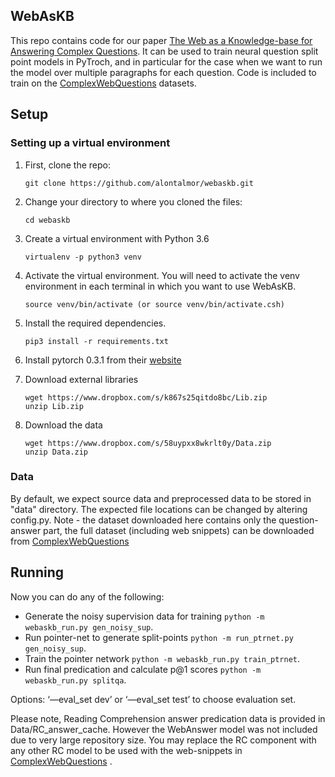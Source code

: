## WebAsKB
This repo contains code for our paper [The Web as a Knowledge-base for Answering Complex Questions](https://arxiv.org/abs/1803.06643).
It can be used to train neural question split point models in PyTroch, 
and in particular for the case when we want to run the model over multiple paragraphs for 
each question. Code is included to train on the [ComplexWebQuestions](http://nlp.cs.tau.ac.il/compwebq) datasets.


## Setup

### Setting up a virtual environment

1.  First, clone the repo:

    ```
    git clone https://github.com/alontalmor/webaskb.git
    ```

2.  Change your directory to where you cloned the files:

    ```
    cd webaskb
    ```

3.  Create a virtual environment with Python 3.6

    ```
    virtualenv -p python3 venv
    ```

4.  Activate the virtual environment. You will need to activate the venv environment in each terminal in which you want to use WebAsKB.

    ```
    source venv/bin/activate (or source venv/bin/activate.csh)
    ```
5.  Install the required dependencies.

    ```
    pip3 install -r requirements.txt
    ```
6.  Install pytorch 0.3.1 from their [website](http://pytorch.org/)

7.  Download external libraries

    ```
    wget https://www.dropbox.com/s/k867s25qitdo8bc/Lib.zip
    unzip Lib.zip
    ```

7.  Download the data

    ```
    wget https://www.dropbox.com/s/58uypxx8wkrlt0y/Data.zip
    unzip Data.zip
    ```



### Data

By default, we expect source data and preprocessed data to be stored in "data" directory.
The expected file locations can be changed by altering config.py.
Note - the dataset downloaded here contains only the question-answer part, the full dataset (including web snippets) 
can be downloaded from [ComplexWebQuestions](http://nlp.cs.tau.ac.il/compwebq)



## Running 

Now you can do any of the following:

* Generate the noisy supervision data for training `python -m webaskb_run.py gen_noisy_sup`.
* Run pointer-net to generate split-points `python -m run_ptrnet.py gen_noisy_sup`.
* Train the pointer network `python -m webaskb_run.py train_ptrnet`.
* Run final predication and calculate p@1 scores `python -m webaskb_run.py splitqa`. 

Options: ‘—eval_set dev’ or ‘—eval_set test’ to choose evaluation set.

Please note, Reading Comprehension answer predication data is provided in Data/RC_answer_cache. However the WebAnswer model was not included 
due to very large repository size. 
You may replace the RC component with any other RC model to be used with the web-snippets in [ComplexWebQuestions](http://nlp.cs.tau.ac.il/compwebq)
.




